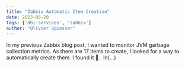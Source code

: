 ```yaml
---
title: "Zabbix Automatic Item Creation"
date: 2023-06-20
tags: ['dbi-services', 'zabbix']
author: "Olivier Spiesser"
---
```

In my previous Zabbix blog post, I wanted to monitor JVM garbage collection metrics. As there are 17 items to create, I looked for a way to automatically create them. I found it 🙂 . In(…)